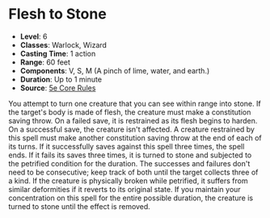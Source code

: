 # Flesh to Stone

- **Level**: 6
- **Classes**: Warlock, Wizard
- **Casting Time**: 1 action
- **Range**: 60 feet
- **Components**: V, S, M (A pinch of lime, water, and earth.)
- **Duration**: Up to 1 minute
- **Source**: [5e Core Rules](http://dnd.wizards.com/articles/features/systems-reference-document-srd)

You attempt to turn one creature that you can see within range into stone. If the target's body is made of flesh, the creature must make a constitution saving throw. On a failed save, it is restrained as its flesh begins to harden. On a successful save, the creature isn't affected. A creature restrained by this spell must make another constitution saving throw at the end of each of its turns. If it successfully saves against this spell three times, the spell ends. If it fails its saves three times, it is turned to stone and subjected to the petrified condition for the duration. The successes and failures don't need to be consecutive; keep track of both until the target collects three of a kind. If the creature is physically broken while petrified, it suffers from similar deformities if it reverts to its original state. If you maintain your concentration on this spell for the entire possible duration, the creature is turned to stone until the effect is removed.

